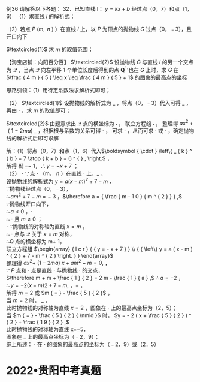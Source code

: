 例36 请解答以下各题： 32．已知直线 l： $y = k x + b$ 经过点（0，7）和点（1，6）
（1）求直线 $l$ 的解析式；

（2）若点 $\textit { P } ( m , \textit { n } )$ ）在直线 $l$ 上，以 $P$ 为顶点的抛物线 $G$ 过点（0，﹣3），且开口向下

$\textcircled{1}$ 求 $m$ 的取值范围；

【淘宝店铺：向阳百分百】 $\textcircled{2}$ 设抛物线 $G$ 与直线 $l$ 的另一个交点为 $\mathcal { Q }$ ，当点 $\mathcal { Q }$ 向左平移 1 个单位长度后得到的点 $\boldsymbol { Q } ^ { \prime }$ ′也在 $G$ 上时，求 $G$ 在 $\frac { 4 m } { 5 } \leq x \leq \frac { 4 m } { 5 } + 1$ 的图象的最高点的坐标

思路引领：（1）用待定系数法求解析式即可；

（2） $\textcircled{1}$ 设抛物线的解析式为 $\_$ ，将点（0，﹣3）代入可得 $\_$ ，再由 $\cdot$ ，求 $m$ 的取值即可；

$\textcircled{2}$ 由题意求出 $\mathcal { Q }$ 点的横坐标为 $\cdot$ ， 联立方程组 $\cdot$ ， 整理得 $a x ^ { 2 } + \mathrm { ~ ( ~ 1 ~ - ~ } 2 m a )$ $\_$ ，根据根与系数的关系可得 $\cdot$ ， 可求 $\cdot$ ，从而可求 $\cdot$ 或 $\cdot$ ，确定抛物线的解析式后即可求解

解：（1）将点（0，7）和点（1，6）代入$\boldsymbol { \cdot } \left\{ _ { k } ^ { b } = 7 \atop { k + b } = 6  ^ { } , \right.$ ，  
解得 푘 =− 1，$\therefore y = - x + 7$ ；  
（2） $\cdot$ ∵点 $\cdot$ （m， $n$ ）在直线 $\cdot$ 上，$\_$ ，  
设抛物线的解析式为 $y = a ( x - m ) ^ { 2 } + 7 - m$ ，  
∵抛物线经过点（0，﹣3），  
$\therefore a m ^ { 2 } + 7 - m = - \ 3$ ，$\therefore a = { \frac { m - 1 0 } { m ^ { 2 } } } ,$   
∵抛物线开口向下，  
$\therefore a < 0$ ，$\cdot$   
∴ $\cdot$ 且 $m \neq 0$ ；  
$\cdot$ ∵抛物线的对称轴为直线 $x { = } m$ ，  
∴ $\cdot$ 点与 $\mathcal { Q }$ 关于 $x { = } m$ 对称，  
∴Q 点的横坐标为 m+ 1，  
联立方程组 $\begin{array} { l c r } { { y = - x + 7 } } \\ { { \left\{ y = a ( x - m ) ^ { 2 } + 7 - m ^ { 2 } \right. } } \end{array}$   
整理得 $a x ^ { 2 } + ~ ( 1 - 2 m a ) ~ x + a m ^ { 2 } - m = 0 ,$ ，  
∵ $P$ 点和 $\cdot$ 点是直线 $\cdot$ 与抛物线 $\cdot$ 的交点，  
$\therefore m + m + \frac { 1 } { 2 } = 2 m - \frac { 1 } { a } ,$ $\therefore a = - 2$ ，  
$\therefore y = - 2 ( x - m ) 2 + 7 - m ,$ ，$-$ ，  
解得 $m = 2$ 或 $m { = } - \frac { 5 } { 2 }$ ，  
当 $m = 2$ 时， $\_$ ，  
此时抛物线的对称轴为直线 $x { = } 2$ ，图象在 $\cdot$ 上的最高点坐标为（2，5）；  
当 $m { = } - \frac { 5 } { 2 } { \nmid }$ 时， $y = - 2 ( x + \frac { 5 } { 2 } ) ^ { 2 } + \frac { 1 9 } { 2 } ,$   
此时抛物线的对称轴为直线 x=−5，  
图象在 $\_$ 上的最高点坐标为（﹣2，9）；  
综上所述： $\cdot$ 在 $\cdot$ 的图象的最高点的坐标为（﹣2，9）或（2，5）

# 2022•贵阳中考真题
